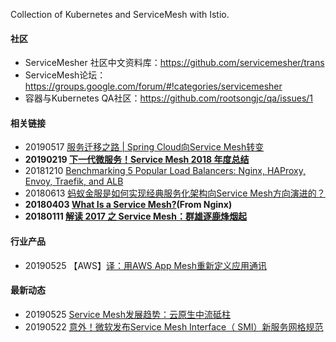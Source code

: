 Collection of Kubernetes and ServiceMesh with Istio.

#### 社区
* ServiceMesher 社区中文资料库：https://github.com/servicemesher/trans
* ServiceMesh论坛：https://groups.google.com/forum/#!categories/servicemesher
* 容器与Kubernetes QA社区：https://github.com/rootsongjc/qa/issues/1


#### 相关链接
* 20190517 [服务迁移之路 | Spring Cloud向Service Mesh转变](https://mp.weixin.qq.com/s/rETWKlICcHwARI80MQVBsg)
* **20190219 [下一代微服务！Service Mesh 2018 年度总结](https://www.infoq.cn/article/DtxylyFwlyl7K5Jte*WI)**
* 20181210 [Benchmarking 5 Popular Load Balancers: Nginx, HAProxy, Envoy, Traefik, and ALB](https://www.loggly.com/blog/benchmarking-5-popular-load-balancers-nginx-haproxy-envoy-traefik-and-alb/)
* 20180613 [蚂蚁金服是如何实现经典服务化架构向Service Mesh方向演进的？](http://www.servicemesher.com/blog/migrating-from-classical-soa-to-service-mesh-in-ant-financial/)
* **20180403 [What Is a Service Mesh?](https://www.nginx.com/blog/what-is-a-service-mesh/)(From Nginx)**
* **20180111 [解读 2017 之 Service Mesh：群雄逐鹿烽烟起](https://www.infoq.cn/article/2017-service-mesh)**


#### 行业产品
* 20190525 【AWS】[译：用AWS App Mesh重新定义应用通讯](https://skyao.io/talk/201905-servicemesh-development-trend/?from=groupmessage&isappinstalled=0)


#### 最新动态
* 20190525 [Service Mesh发展趋势：云原生中流砥柱](https://skyao.io/post/201904-aws-app-mesh/)
* 20190522 [意外！微软发布Service Mesh Interface（ SMI）新服务网格规范](https://mp.weixin.qq.com/s/fRPVwNBpMxgVwweDtof-cQ)
